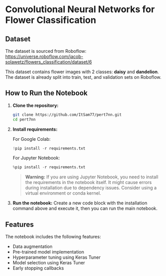 # Convolutional Neural Networks for Flower Classification

## Dataset
The dataset is sourced from Roboflow: https://universe.roboflow.com/jacob-solawetz/flowers_classification/dataset/6

This dataset contains flower images with 2 classes: **daisy** and **dandelion**. The dataset is already split into train, test, and validation sets on Roboflow.

## How to Run the Notebook

1. **Clone the repository:**
   ```bash
   git clone https://github.com/ItSam77/pert7nn.git
   cd pert7nn
   ```

2. **Install requirements:**
   
   For Google Colab:
   ```python
   !pip install -r requirements.txt
   ```
   
   For Jupyter Notebook:
   ```python
   %pip install -r requirements.txt
   ```

   > **Warning:** If you are using Jupyter Notebook, you need to install the requirements in the notebook itself. It might cause errors during installation due to dependency issues. Consider using a virtual environment or conda kernel.

3. **Run the notebook:**
   Create a new code block with the installation command above and execute it, then you can run the main notebook.

## Features

The notebook includes the following features:
- Data augmentation
- Pre-trained model implementation
- Hyperparameter tuning using Keras Tuner
- Model selection using Keras Tuner
- Early stopping callbacks
